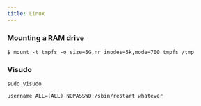 ```yaml
---
title: Linux
---
```


### Mounting a RAM drive

    $ mount -t tmpfs -o size=5G,nr_inodes=5k,mode=700 tmpfs /tmp

### Visudo

    sudo visudo

    username ALL=(ALL) NOPASSWD:/sbin/restart whatever
